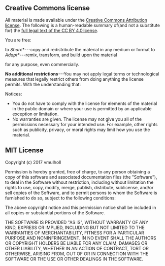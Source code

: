
## Creative Commons license

All material is made available under the [Creative Commons Attribution license](https://creativecommons.org/licenses/by/4.0/). The following is a human-readable summary of(and not a substitute for) the [full legal text of the CC BY 4.0license](https://creativecommons.org/licenses/by/4.0/legalcode).

You are free:

 to *Share**---copy and redistribute the material in any medium or format
 to *Adapt**---remix, transform, and build upon the material

for any purpose, even commercially.

**No additional restrictions**---You may not apply legal terms or technological measures that legally restrict others from doing anything the license permits.  With the understanding that:

Notices:

* You do not have to comply with the license for elements of the material in the public domain or where your use is permitted by an applicable exception or limitation.
* No warranties are given. The license may not give you all of the permissions necessary for your intended use. For example, other rights such as publicity, privacy, or moral rights may limit how you use the material.


## MIT License

Copyright (c) 2017 vmulholl

Permission is hereby granted, free of charge, to any person obtaining a copy
of this software and associated documentation files (the "Software"), to deal
in the Software without restriction, including without limitation the rights
to use, copy, modify, merge, publish, distribute, sublicense, and/or sell
copies of the Software, and to permit persons to whom the Software is
furnished to do so, subject to the following conditions:

The above copyright notice and this permission notice shall be included in all
copies or substantial portions of the Software.

THE SOFTWARE IS PROVIDED "AS IS", WITHOUT WARRANTY OF ANY KIND, EXPRESS OR
IMPLIED, INCLUDING BUT NOT LIMITED TO THE WARRANTIES OF MERCHANTABILITY,
FITNESS FOR A PARTICULAR PURPOSE AND NONINFRINGEMENT. IN NO EVENT SHALL THE
AUTHORS OR COPYRIGHT HOLDERS BE LIABLE FOR ANY CLAIM, DAMAGES OR OTHER
LIABILITY, WHETHER IN AN ACTION OF CONTRACT, TORT OR OTHERWISE, ARISING FROM,
OUT OF OR IN CONNECTION WITH THE SOFTWARE OR THE USE OR OTHER DEALINGS IN THE
SOFTWARE.
